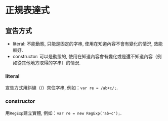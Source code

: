 # 正規表達式

## 宣告方式

* literal: 不能動態, 只能是固定的字串, 使用在知道內容不會有變化的情況, 效能較好.
* constructor: 可以是動態的, 使用在知道內容會有變化或是還不知道內容（例如從其他地方取得的字串）的情況.

### literal

宣告方式用斜線（/）夾住字串, 例如：`var re = /ab+c/;`.

### constructor

用`RegExp`建立實體, 例如：`var re = new RegExp('ab+c');`.